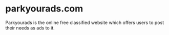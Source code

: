 parkyourads.com
===============

Parkyourads is the online free classified website which offers users to post their needs as ads to it.
